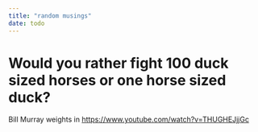 ```yaml
---
title: "random musings"
date: todo
---
```


# Would you rather fight 100 duck sized horses or one horse sized duck?

Bill Murray weights in https://www.youtube.com/watch?v=THUGHEJjjGc
